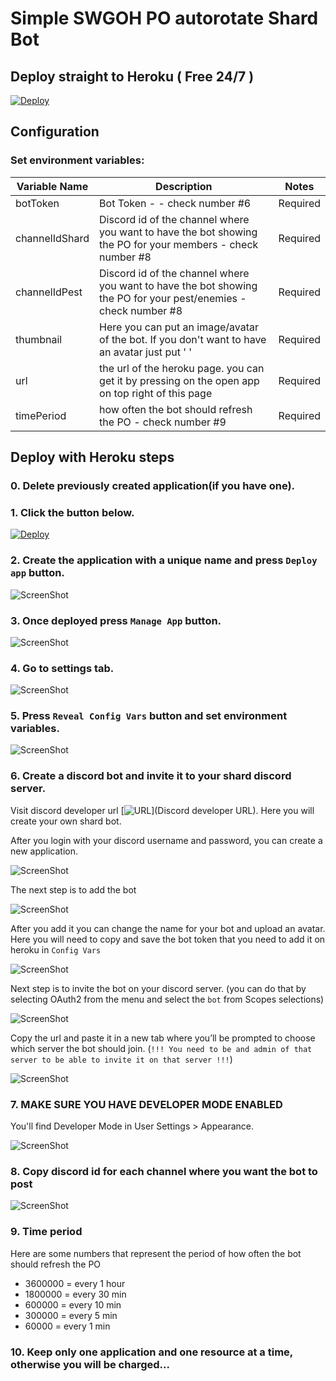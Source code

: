 # Simple SWGOH PO autorotate Shard Bot

## Deploy straight to Heroku ( Free 24/7 )

[![Deploy](https://www.herokucdn.com/deploy/button.svg)](https://heroku.com/deploy)


## Configuration

### Set environment variables:


|Variable Name| Description                             | Notes |
|-------------|-----------------------------------------|------ |
|botToken | Bot Token  -  - check number #6      | Required|
|channelIdShard| Discord id of the channel where you want to have the bot showing the PO for your members - check number #8|  Required|
|channelIdPest| Discord id of the channel where you want to have the bot showing the PO for your pest/enemies - check number #8| Required|
|thumbnail | Here you can put an image/avatar of the bot. If you don't want to have an avatar just put ' '| Required|
|url | the url of the heroku page. you can get it by pressing on the open app on top right of this page| Required|
|timePeriod | how often the bot should refresh the PO - check number #9| Required|


## Deploy with Heroku steps
### 0. Delete previously created application(if you have one).

### 1. Click the button below.

[![Deploy](https://www.herokucdn.com/deploy/button.svg)](https://heroku.com/deploy)

### 2. Create the application with a unique name and press `Deploy app` button.

![ScreenShot](assets/create-app.png)

### 3. Once deployed press `Manage App` button.

![ScreenShot](assets/app-deployed.png)

### 4. Go to settings tab.

![ScreenShot](assets/go-to-settings-tab.png)

### 5. Press `Reveal Config Vars` button and set environment variables.

![ScreenShot](assets/set-env-variables.png)

### 6. Create a discord bot and invite it to your shard discord server.

Visit discord developer url [![URL](https://discord.com/developers/applications)](Discord developer URL). Here you will create your own shard bot.

After you login with your discord username and password, you can create a new application.

![ScreenShot](assets/app-discord-create-new.png)

The next step is to add the bot

![ScreenShot](assets/app-add-bot.png)


After you add it you can change the name for your bot and upload an avatar. Here you will need to copy and save the bot token that you need to add it on heroku in `Config Vars`

![ScreenShot](assets/app-add-bot-token.png)


Next step is to invite the bot on your discord server. (you can do that by selecting OAuth2 from the menu and select the `bot` from Scopes selections)

![ScreenShot](assets/setup-bot-on-discord-server.png)

Copy the url and paste it in a new tab where you’ll be prompted to choose which server the bot should join. (```!!! You need to be and admin of that server to be able to invite it on that server !!!```)

![ScreenShot](assets/add-bot-on-discord-server.png)

### 7. MAKE SURE YOU HAVE DEVELOPER MODE ENABLED
You'll find Developer Mode in User Settings > Appearance.

![ScreenShot](assets/discord-developer-mode.jpg)

### 8. Copy discord id for each channel where you want the bot to post

![ScreenShot](assets/discord-copy-id.png)

### 9. Time period
Here are some numbers that represent the period of how often the bot should refresh the PO

- 3600000 = every 1 hour
- 1800000 = every 30 min
- 600000 = every 10 min
- 300000 = every 5 min
- 60000 = every 1 min


### 10. Keep only one application and one resource at a time, otherwise you will be charged...